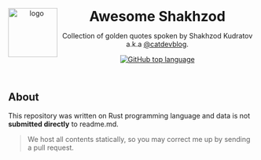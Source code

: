 <header>
<img src="https://www.maid.uz/assets/misc/quote.svg" alt="logo" height="100" align="left">
<h1 style="display: inline">Awesome Shakhzod</h1>

Collection of golden quotes spoken by Shakhzod Kudratov a.k.a [@catdevblog](https://t.me/catdevblog).

[![GitHub top language](https://img.shields.io/github/languages/top/orzklv/awesome-shakhzod?style=flat-square&logo=github)](https://github.com/orzklv/awesome-shakhzod)
</header>

## About

This repository was written on Rust programming language and data is not **submitted directly** to readme.md.  

> We host all contents statically, so you may correct me up by sending a pull request.

<br>
